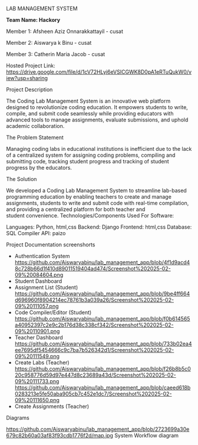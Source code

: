 LAB MANAGEMENT SYSTEM

**Team Name: Hackory**

Member 1: Afsheen Aziz Onnarakkattayil - cusat

Member 2: Aiswarya k Binu - cusat

Member 3: Catherin Maria Jacob - cusat


Hosted Project Link: https://drive.google.com/file/d/1cV72HLyi6eVSICGWK8D0pA1eRTuQukW0/view?usp=sharing

Project Description

The Coding Lab Management System is an innovative web platform designed to revolutionize coding education. It empowers students to write, compile, and submit code seamlessly while providing educators with advanced tools to manage assignments, evaluate submissions, and uphold academic collaboration.

The Problem Statement

Managing coding labs in educational institutions is inefficient due to the lack of a centralized system for assigning coding problems, compiling and submitting code, tracking student progress and tracking of student progress by the educators.

The Solution

We developed a Coding Lab Management System to streamline lab-based programming education by enabling teachers to create and manage assignments, students to write and submit code with real-time compilation, and providing a centralized platform for both teacher and student convenience.
Technologies/Components Used
For Software:

  Languages: Python, html,css
  Backend: Django 
  Frontend: html,css
  Database: SQL 
  Compiler API: paizo



Project Documentation
screenshorts


- Authentication System
 https://github.com/Aiswaryabinu/lab_management_app/blob/4f1d9acd48c728b66d1f410d89011519404ad474/Screenshot%202025-02-09%20084604.png
- Student Dashboard
- Assignment List (Student)
  https://github.com/Aiswaryabinu/lab_management_app/blob/9be4ff664d696960f8904214ec78761b3a039a26/Screenshot%202025-02-09%20111057.png
- Code Compiler/Editor (Student)
 https://github.com/Aiswaryabinu/lab_management_app/blob/f0b614565a40952397c2e9c2b176d38c338cf342/Screenshot%202025-02-09%20110901.png
- Teacher Dashboard
  https://github.com/Aiswaryabinu/lab_management_app/blob/733b02ea4ee7695df5454666c9c7ba7b526342d1/Screenshot%202025-02-09%20111549.png
- Create Labs (Teacher)
  https://github.com/Aiswaryabinu/lab_management_app/blob/f26b8b5c020c958776d59d97e447d8c23689a43d/Screenshot%202025-02-09%20111733.png
  https://github.com/Aiswaryabinu/lab_management_app/blob/caeed618b0283213e5fe50aba905cb7c452e1dc7/Screenshot%202025-02-09%20111650.png
- Create Assignments (Teacher)
  
Diagrams

https://github.com/Aiswaryabinu/lab_management_app/blob/2723699a30e679c82b60a03af83f93cdb1776f2d/map.jpg
System Workflow diagram

